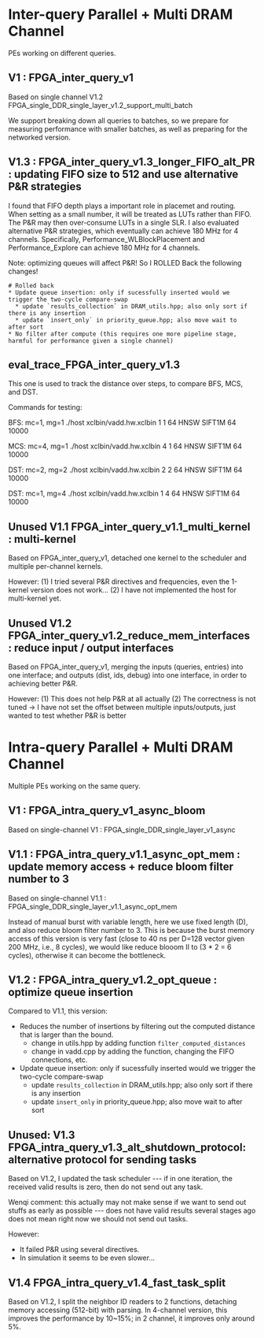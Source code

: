 # Inter-query Parallel + Multi DRAM Channel

PEs working on different queries.

## V1 : FPGA_inter_query_v1

Based on single channel V1.2 FPGA_single_DDR_single_layer_v1.2_support_multi_batch

We support breaking down all queries to batches, so we prepare for measuring performance with smaller batches, as well as preparing for the networked version.

## V1.3 : FPGA_inter_query_v1.3_longer_FIFO_alt_PR : updating FIFO size to 512 and use alternative P&R strategies

I found that FIFO depth plays a important role in placemet and routing. When setting as a small number, it will be treated as LUTs rather than FIFO. The P&R may then over-consume LUTs in a single SLR. I also evaluated alternative P&R strategies, which eventually can achieve 180 MHz for 4 channels. Specifically, Performance_WLBlockPlacement and Performance_Explore can achieve 180 MHz for 4 channels.

Note: optimizing queues will affect P&R! So I ROLLED Back the following changes!
```
# Rolled back
* Update queue insertion: only if sucessfully inserted would we trigger the two-cycle compare-swap
  * update `results_collection` in DRAM_utils.hpp; also only sort if there is any insertion
  * update `insert_only` in priority_queue.hpp; also move wait to after sort
* No filter after compute (this requires one more pipeline stage, harmful for performance given a single channel)
```

## eval_trace_FPGA_inter_query_v1.3

This one is used to track the distance over steps, to compare BFS, MCS, and DST.

Commands for testing: 

BFS: mc=1, mg=1
./host xclbin/vadd.hw.xclbin 1 1 64 HNSW SIFT1M 64 10000

MCS: mc=4, mg=1
./host xclbin/vadd.hw.xclbin 4 1 64 HNSW SIFT1M 64 10000

DST: mc=2, mg=2
./host xclbin/vadd.hw.xclbin 2 2 64 HNSW SIFT1M 64 10000

DST: mc=1, mg=4
./host xclbin/vadd.hw.xclbin 1 4 64 HNSW SIFT1M 64 10000

## Unused V1.1 FPGA_inter_query_v1.1_multi_kernel : multi-kernel

Based on FPGA_inter_query_v1, detached one kernel to the scheduler and multiple per-channel kernels.

However:
(1) I tried several P&R directives and frequencies, even the 1-kernel version does not work...
(2) I have not implemented the host for multi-kernel yet.

## Unused V1.2 FPGA_inter_query_v1.2_reduce_mem_interfaces : reduce input / output interfaces

Based on FPGA_inter_query_v1, merging the inputs (queries, entries) into one interface; and outputs (dist, ids, debug) into one interface, in order to achieving better P&R.

However:
(1) This does not help P&R at all actually
(2) The correctness is not tuned -> I have not set the offset between multiple inputs/outputs, just wanted to test whether P&R is better


# Intra-query Parallel + Multi DRAM Channel

Multiple PEs working on the same query.


## V1 : FPGA_intra_query_v1_async_bloom

Based on single-channel V1 : FPGA_single_DDR_single_layer_v1_async

## V1.1 : FPGA_intra_query_v1.1_async_opt_mem : update memory access + reduce bloom filter number to 3

Based on single-channel V1.1 : FPGA_single_DDR_single_layer_v1.1_async_opt_mem

Instead of manual burst with variable length, here we use fixed length (D), and also reduce bloom filter number to 3. This is because the burst memory access of this version is very fast (close to 40 ns per D=128 vector given 200 MHz, i.e., 8 cycles), we would like reduce blooom II to (3 * 2 = 6 cycles), otherwise it can become the bottleneck.

## V1.2 : FPGA_intra_query_v1.2_opt_queue : optimize queue insertion

Compared to V1.1, this version: 
* Reduces the number of insertions by filtering out the computed distance that is larger than the bound.
  * change in utils.hpp by adding function `filter_computed_distances`
  * change in vadd.cpp by adding the function, changing the FIFO connections, etc.
* Update queue insertion: only if sucessfully inserted would we trigger the two-cycle compare-swap
  * update `results_collection` in DRAM_utils.hpp; also only sort if there is any insertion
  * update `insert_only` in priority_queue.hpp; also move wait to after sort


## Unused: V1.3 FPGA_intra_query_v1.3_alt_shutdown_protocol: alternative protocol for sending tasks

Based on V1.2, I updated the task scheduler --- if in one iteration, the received valid results is zero, then do not send out any task. 

Wenqi comment: this actually may not make sense if we want to send out stuffs as early as possible --- does not have valid results several stages ago does not mean right now we should not send out tasks. 

However: 
* It failed P&R using several directives.
* In simulation it seems to be even slower...

## V1.4 FPGA_intra_query_v1.4_fast_task_split

Based on V1.2, I split the neighbor ID readers to 2 functions, detaching memory accessing (512-bit) with parsing. In 4-channel version, this improves the performance by 10~15%; in 2 channel, it improves only around 5%.